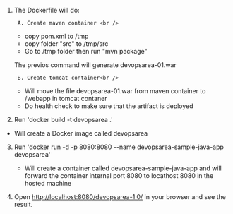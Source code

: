 1. The Dockerfile will do:

        A. Create maven container <br />

     * copy pom.xml to /tmp <br />
     * copy folder "src" to /tmp/src <br />
     * Go to /tmp folder then run "mvn package"<br />

      The previos command will generate devopsarea-01.war<br />

        B. Create tomcat container<br />

     * Will move the file devopsarea-01.war from maven container to /webapp in tomcat contaner<br />
     * Do health check to make sure that the artifact is deployed

2. Run 'docker build -t devopsarea .' <br />

 * Will create a Docker image called devopsarea <br />

3. Run 'docker run -d -p 8080:8080 --name devopsarea-sample-java-app devopsarea' <br />
     * Will create a container called devopsarea-sample-java-app and will forward the container internal port 8080 to locathost 8080 in the hosted machine

4. Open [http://localhost:8080/devopsarea-1.0/](http://localhost:8080/devopsarea-1.0/) in your browser and see the result.


